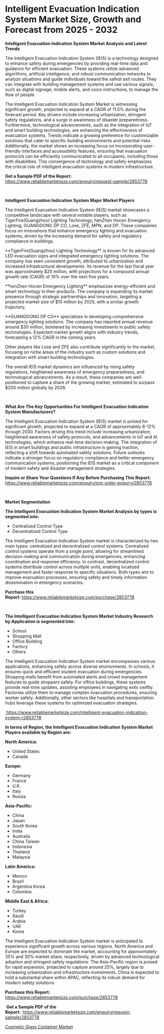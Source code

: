 <p><h1>Intelligent Evacuation Indication System Market Size, Growth and Forecast from 2025 - 2032</h1></p><p><strong>Intelligent Evacuation Indication System Market Analysis and Latest Trends</strong></p>
<p><p>The Intelligent Evacuation Indication System (IEIS) is a technology designed to enhance safety during emergencies by providing real-time data and guidance for efficient evacuation. These systems utilize advanced algorithms, artificial intelligence, and robust communication networks to analyze situations and guide individuals toward the safest exit routes. They can integrate with building management systems and use various signals, such as digital signage, mobile alerts, and voice instructions, to manage the flow of people.</p><p>The Intelligent Evacuation Indication System Market is witnessing significant growth, projected to expand at a CAGR of 11.5% during the forecast period. Key drivers include increasing urbanization, stringent safety regulations, and a surge in awareness of disaster preparedness. Furthermore, technological advancements, such as the integration of IoT and smart building technologies, are enhancing the effectiveness of evacuation systems. Trends indicate a growing preference for customizable solutions that cater to specific building environments and potential risks. Additionally, the market shows an increasing focus on incorporating user-friendly interfaces and accessibility features, ensuring that evacuation protocols can be efficiently communicated to all occupants, including those with disabilities. This convergence of technology and safety emphasizes the critical role of intelligent evacuation systems in modern infrastructure.</p></p>
<p><strong>Get a Sample PDF of the Report:&nbsp;</strong> <a href="https://www.reliablemarketsize.com/enquiry/request-sample/2853778?utm_campaign=2944&utm_medium=2&utm_source=Github&utm_content=ia&utm_term=12032025&utm_id=intelligent-evacuation-indication-system">https://www.reliablemarketsize.com/enquiry/request-sample/2853778</a></p>
<p>&nbsp;</p>
<p><strong>Intelligent Evacuation Indication System Major Market Players</strong></p>
<p><p>The Intelligent Evacuation Indication System (IEIS) market showcases a competitive landscape with several notable players, such as TigerFire(Guangzhou) Lighting Technology, henZhen Hocen Emergency Lighting, GUANGDONG DP CO, Lose, ZFE, MPN, and DP. These companies focus on innovations that enhance emergency lighting and evacuation systems, driven by the increasing demand for safety and regulatory compliance in buildings.</p><p>**TigerFire(Guangzhou) Lighting Technology** is known for its advanced LED evacuation signs and integrated emergency lighting solutions. The company has seen consistent growth, attributed to urbanization and increased infrastructural developments. Its revenue for the last fiscal year was approximately $20 million, with projections for a compound annual growth rate (CAGR) of 10% over the next five years.</p><p>**henZhen Hocen Emergency Lighting** emphasizes energy-efficient and smart technology in their products. The company is expanding its market presence through strategic partnerships and innovation, targeting a projected market size of $15 million by 2025, with a similar growth trajectory.</p><p>**GUANGDONG DP CO** specializes in developing comprehensive emergency lighting solutions. The company has reported annual revenue around $30 million, bolstered by increasing investments in public safety technologies. Expected market growth aligns with industry trends, forecasting a 12% CAGR in the coming years.</p><p>Other players like Lose and ZFE also contribute significantly to the market, focusing on niche areas of the industry such as custom solutions and integration with smart building technologies.</p><p>The overall IEIS market dynamics are influenced by rising safety regulations, heightened awareness of emergency preparedness, and technological advancements. As a result, these companies are well-positioned to capture a share of the growing market, estimated to surpass $200 million globally by 2026.</p></p>
<p>&nbsp;</p>
<p><strong>What Are The Key Opportunities For Intelligent Evacuation Indication System Manufacturers?</strong></p>
<p><p>The Intelligent Evacuation Indication System (IEIS) market is poised for significant growth, projected to expand at a CAGR of approximately 8-12% through 2030. Factors driving this trend include increasing urbanization, heightened awareness of safety protocols, and advancements in IoT and AI technologies, which enhance real-time decision-making. The integration of IEIS in smart buildings and public infrastructure is gaining traction, reflecting a shift towards automated safety solutions. Future outlooks indicate a stronger focus on regulatory compliance and better emergency communication systems, positioning the IEIS market as a critical component of modern safety and disaster management strategies.</p></p>
<p><strong>Inquire or Share Your Questions If Any Before Purchasing This Report:</strong> <a href="https://www.reliablemarketsize.com/enquiry/pre-order-enquiry/2853778?utm_campaign=2944&utm_medium=2&utm_source=Github&utm_content=ia&utm_term=12032025&utm_id=intelligent-evacuation-indication-system">https://www.reliablemarketsize.com/enquiry/pre-order-enquiry/2853778</a></p>
<p>&nbsp;</p>
<p><strong>Market Segmentation</strong></p>
<p><strong>The Intelligent Evacuation Indication System Market Analysis by types is segmented into:</strong></p>
<p><ul><li>Centralized Control Type</li><li>Decentralized Control Type</li></ul></p>
<p><p>The Intelligent Evacuation Indication System market is characterized by two main types: centralized and decentralized control systems. Centralized control systems operate from a single point, allowing for streamlined decision-making and communication during emergencies, enhancing coordination and response efficiency. In contrast, decentralized control systems distribute control across multiple units, enabling localized management and faster response to specific situations. Both types aim to improve evacuation processes, ensuring safety and timely information dissemination in emergency scenarios.</p></p>
<p><strong>Purchase this Report:&nbsp;</strong><a href="https://www.reliablemarketsize.com/purchase/2853778?utm_campaign=2944&utm_medium=2&utm_source=Github&utm_content=ia&utm_term=12032025&utm_id=intelligent-evacuation-indication-system">https://www.reliablemarketsize.com/purchase/2853778</a></p>
<p>&nbsp;</p>
<p><strong>The Intelligent Evacuation Indication System Market Industry Research by Application is segmented into:</strong></p>
<p><ul><li>School</li><li>Shopping Mall</li><li>Office Building</li><li>Factory</li><li>Others</li></ul></p>
<p><p>The Intelligent Evacuation Indication System market encompasses various applications, enhancing safety across diverse environments. In schools, it ensures quick and efficient student evacuation during emergencies. Shopping malls benefit from automated alerts and crowd management features to guide shoppers safely. For office buildings, these systems provide real-time updates, assisting employees in navigating exits swiftly. Factories utilize them to manage complex evacuation procedures, ensuring worker safety. Additionally, other sectors like hospitals and transportation hubs leverage these systems for optimized evacuation strategies.</p></p>
<p><a href="https://www.reliablemarketsize.com/intelligent-evacuation-indication-system-r2853778?utm_campaign=2944&utm_medium=2&utm_source=Github&utm_content=ia&utm_term=12032025&utm_id=intelligent-evacuation-indication-system">&nbsp;https://www.reliablemarketsize.com/intelligent-evacuation-indication-system-r2853778</a></p>
<p><strong>In terms of Region, the Intelligent Evacuation Indication System Market Players available by Region are:</strong></p>
<p>
    <p> <strong> North America: </strong>
        <ul>
            <li>United States</li>
            <li>Canada</li>
        </ul>
        </p> 
    <p> <strong> Europe: </strong>
        <ul>
            <li>Germany</li>
            <li>France</li>
            <li>U.K.</li>
            <li>Italy</li>
            <li>Russia</li>
        </ul>
        </p> 
    <p> <strong> Asia-Pacific: </strong>
        <ul>
            <li>China</li>
            <li>Japan</li>
            <li>South Korea</li>
            <li>India</li>
            <li>Australia</li>
            <li>China Taiwan</li>
            <li>Indonesia</li>
            <li>Thailand</li>
            <li>Malaysia</li>
        </ul>
        </p> 
    <p> <strong> Latin America: </strong>
        <ul>
            <li>Mexico</li>
            <li>Brazil</li>
            <li>Argentina Korea</li>
            <li>Colombia</li>
        </ul>
        </p> 
    <p> <strong> Middle East & Africa: </strong>
        <ul>
            <li>Turkey</li>
            <li>Saudi</li>
            <li>Arabia</li>
            <li>UAE</li>
            <li>Korea</li>
        </ul>
    </p>
    </p>
<p><p>The Intelligent Evacuation Indication System market is anticipated to experience significant growth across various regions. North America and Europe are expected to dominate the market, accounting for approximately 35% and 30% market share, respectively, driven by advanced technological adoption and stringent safety regulations. The Asia-Pacific region is poised for rapid expansion, projected to capture around 25%, largely due to increasing urbanization and infrastructure investments. China is expected to hold a substantial share within APAC, reflecting its robust demand for modern safety solutions.</p></p>
<p><strong>Purchase this Report: </strong><a href="https://www.reliablemarketsize.com/purchase/2853778?utm_campaign=2944&utm_medium=2&utm_source=Github&utm_content=ia&utm_term=12032025&utm_id=intelligent-evacuation-indication-system">https://www.reliablemarketsize.com/purchase/2853778</a></p>
<p>&nbsp;<strong>Get a Sample PDF of the Report:&nbsp;&nbsp;</strong><a href="https://www.reliablemarketsize.com/enquiry/request-sample/2853778?utm_campaign=2944&utm_medium=2&utm_source=Github&utm_content=ia&utm_term=12032025&utm_id=intelligent-evacuation-indication-system">https://www.reliablemarketsize.com/enquiry/request-sample/2853778</a></p>
<p><strong></strong></p>
<p><p><a href="https://github.com/dumanelina6v/Market-Research-Report-List-1/blob/main/cosmetic-glass-container-market.md?utm_campaign=2944&utm_medium=2&utm_source=Github&utm_content=ia&utm_term=12032025&utm_id=intelligent-evacuation-indication-system">Cosmetic Glass Container Market</a></p></p>